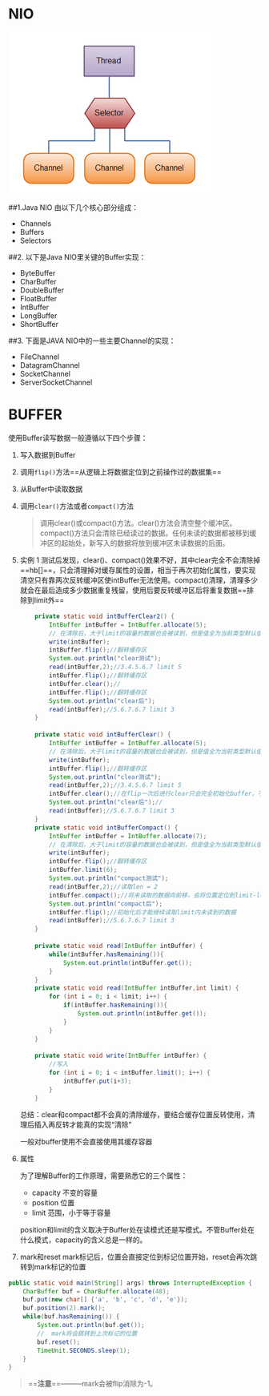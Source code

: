 # NIO

![img](../%E5%9B%BE%E7%89%87/overview-selector1s.png)

##1.Java NIO 由以下几个核心部分组成：

- Channels
- Buffers
- Selectors

##2. 以下是Java NIO里关键的Buffer实现：

- ByteBuffer
- CharBuffer
- DoubleBuffer
- FloatBuffer
- IntBuffer
- LongBuffer
- ShortBuffer

##3. 下面是JAVA NIO中的一些主要Channel的实现：

- FileChannel
- DatagramChannel
- SocketChannel
- ServerSocketChannel

# BUFFER

使用Buffer读写数据一般遵循以下四个步骤：

1. 写入数据到Buffer

2. 调用`flip()`方法==从逻辑上将数据定位到之前操作过的数据集==

3. 从Buffer中读取数据

4. 调用`clear()`方法或者`compact()`方法

   >调用clear()或compact()方法。clear()方法会清空整个缓冲区。compact()方法只会清除已经读过的数据。任何未读的数据都被移到缓冲区的起始处，新写入的数据将放到缓冲区未读数据的后面。

5. 实例 1 测试后发现，clear()、compact()效果不好，其中clear完全不会清除掉==hb[]==，只会清理掉对缓存属性的设置，相当于再次初始化属性，要实现清空只有靠两次反转缓冲区使intBuffer无法使用。compact()清理，清理多少就会在最后造成多少数据重复残留，使用后要反转缓冲区后将重复数据==排除到limit外==

   ```java
       private static void intBufferClear2() {
           IntBuffer intBuffer = IntBuffer.allocate(5);
           // 在清除后，大于limit的容量的数据也会被读到，但是值全为当前类型默认值
           write(intBuffer);
           intBuffer.flip();//翻转缓存区
           System.out.println("clear测试");
           read(intBuffer,2);//3.4.5.6.7 limit 5
           intBuffer.flip();//翻转缓存区
           intBuffer.clear();//
           intBuffer.flip();//翻转缓存区
           System.out.println("clear后");
           read(intBuffer);//5.6.7.6.7 limit 3
       }
   
       private static void intBufferClear() {
           IntBuffer intBuffer = IntBuffer.allocate(5);
           // 在清除后，大于limit的容量的数据也会被读到，但是值全为当前类型默认值
           write(intBuffer);
           intBuffer.flip();//翻转缓存区
           System.out.println("clear测试");
           read(intBuffer,2);//3.4.5.6.7 limit 5
           intBuffer.clear();//在flip一次后进行clear只会完全初始化buffer，不会清空数据
           System.out.println("clear后");//
           read(intBuffer);//5.6.7.6.7 limit 3
       }
       private static void intBufferCompact() {
           IntBuffer intBuffer = IntBuffer.allocate(7);
           // 在清除后，大于limit的容量的数据也会被读到，但是值全为当前类型默认值
           write(intBuffer);
           intBuffer.flip();//翻转缓存区
           intBuffer.limit(6);
           System.out.println("compact测试");
           read(intBuffer,2);//读取len = 2
           intBuffer.compact();//将未读取的数据向前移，会将位置定位到limit-len的位置，位置到最后都是重复数据
           System.out.println("compact后");
           intBuffer.flip();//初始化后才能继续读取limit内未读到的数据
           read(intBuffer);//5.6.7.6.7 limit 3
       }
   
       private static void read(IntBuffer intBuffer) {
           while(intBuffer.hasRemaining()){
               System.out.println(intBuffer.get());
           }
       }
       private static void read(IntBuffer intBuffer,int limit) {
           for (int i = 0; i < limit; i++) {
               if(intBuffer.hasRemaining()){
                   System.out.println(intBuffer.get());
               }
           }
       }
   
       private static void write(IntBuffer intBuffer) {
           //写入
           for (int i = 0; i < intBuffer.limit(); i++) {
               intBuffer.put(i+3);
           }
       }
   ```

   总结：clear和compact都不会真的清除缓存，要结合缓存位置反转使用，清理后插入再反转才能真的实现“清除”

   一般对buffer使用不会直接使用其缓存容器

   

6. 属性

   为了理解Buffer的工作原理，需要熟悉它的三个属性：

   - capacity 不变的容量
   - position 位置
   - limit 范围，小于等于容量

   position和limit的含义取决于Buffer处在读模式还是写模式。不管Buffer处在什么模式，capacity的含义总是一样的。

7.  mark和reset mark标记后，位置会直接定位到标记位置开始，reset会再次跳转到mark标记的位置

   ```java
   public static void main(String[] args) throws InterruptedException {
       CharBuffer buf = CharBuffer.allocate(48);
       buf.put(new char[] {'a', 'b', 'c', 'd', 'e'});
       buf.position(2).mark();
       while(buf.hasRemaining()) {
           System.out.println(buf.get());
           //  mark将会跳转到上次标记的位置
           buf.reset();
           TimeUnit.SECONDS.sleep(1);
       }
   }
   ```

   > ==**注意**==———mark会被flip消除为-1。